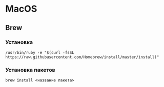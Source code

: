 # MacOS
## Brew
### Установка
```
/usr/bin/ruby -e "$(curl -fsSL https://raw.githubusercontent.com/Homebrew/install/master/install)"
```

### Установка пакетов
```
brew install <название пакета>
```